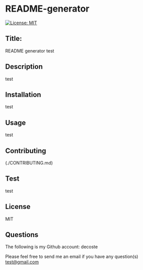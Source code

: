 # README-generator


[![License: MIT](https://img.shields.io/badge/License-MIT-yellow.svg)](https://opensource.org/licenses/MIT)

## Title:
README generator test

## Description
test

## Installation
test

## Usage
test

## Contributing
(./CONTRIBUTING.md)

## Test
test

## License
MIT

## Questions
The following is my Github account:
decoste

Please feel free to send me an email if you have any question(s) test@gmail.com
